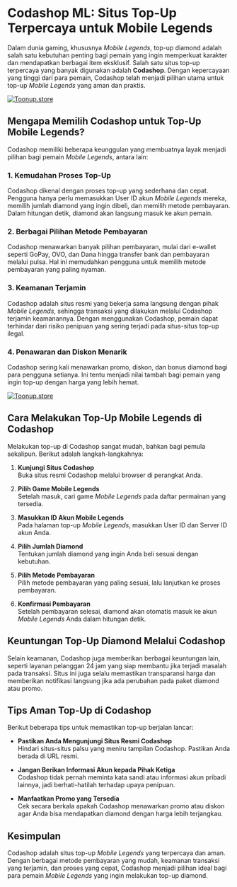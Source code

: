 # Codashop ML: Situs Top-Up Terpercaya untuk Mobile Legends

Dalam dunia gaming, khususnya *Mobile Legends*, top-up diamond adalah salah satu kebutuhan penting bagi pemain yang ingin memperkuat karakter dan mendapatkan berbagai item eksklusif. Salah satu situs top-up terpercaya yang banyak digunakan adalah **Codashop**. Dengan kepercayaan yang tinggi dari para pemain, Codashop telah menjadi pilihan utama untuk top-up *Mobile Legends* yang aman dan praktis.

[![Toonup.store](https://i.ibb.co.com/T1kKMZK/eee3e65f9029b7b9d16fa5216c4a8e07.png)](https://toonup.store)

## Mengapa Memilih Codashop untuk Top-Up Mobile Legends?
Codashop memiliki beberapa keunggulan yang membuatnya layak menjadi pilihan bagi pemain *Mobile Legends*, antara lain:

### 1. Kemudahan Proses Top-Up
Codashop dikenal dengan proses top-up yang sederhana dan cepat. Pengguna hanya perlu memasukkan User ID akun *Mobile Legends* mereka, memilih jumlah diamond yang ingin dibeli, dan memilih metode pembayaran. Dalam hitungan detik, diamond akan langsung masuk ke akun pemain.

### 2. Berbagai Pilihan Metode Pembayaran
Codashop menawarkan banyak pilihan pembayaran, mulai dari e-wallet seperti GoPay, OVO, dan Dana hingga transfer bank dan pembayaran melalui pulsa. Hal ini memudahkan pengguna untuk memilih metode pembayaran yang paling nyaman.

### 3. Keamanan Terjamin
Codashop adalah situs resmi yang bekerja sama langsung dengan pihak *Mobile Legends*, sehingga transaksi yang dilakukan melalui Codashop terjamin keamanannya. Dengan menggunakan Codashop, pemain dapat terhindar dari risiko penipuan yang sering terjadi pada situs-situs top-up ilegal.

### 4. Penawaran dan Diskon Menarik
Codashop sering kali menawarkan promo, diskon, dan bonus diamond bagi para pengguna setianya. Ini tentu menjadi nilai tambah bagi pemain yang ingin top-up dengan harga yang lebih hemat.

[![Toonup.store](https://i.ibb.co.com/T1kKMZK/eee3e65f9029b7b9d16fa5216c4a8e07.png)](https://toonup.store)

## Cara Melakukan Top-Up Mobile Legends di Codashop
Melakukan top-up di Codashop sangat mudah, bahkan bagi pemula sekalipun. Berikut adalah langkah-langkahnya:

1. **Kunjungi Situs Codashop**  
   Buka situs resmi Codashop melalui browser di perangkat Anda.

2. **Pilih Game Mobile Legends**  
   Setelah masuk, cari game *Mobile Legends* pada daftar permainan yang tersedia.

3. **Masukkan ID Akun Mobile Legends**  
   Pada halaman top-up *Mobile Legends*, masukkan User ID dan Server ID akun Anda.

4. **Pilih Jumlah Diamond**  
   Tentukan jumlah diamond yang ingin Anda beli sesuai dengan kebutuhan.

5. **Pilih Metode Pembayaran**  
   Pilih metode pembayaran yang paling sesuai, lalu lanjutkan ke proses pembayaran.

6. **Konfirmasi Pembayaran**  
   Setelah pembayaran selesai, diamond akan otomatis masuk ke akun *Mobile Legends* Anda dalam hitungan detik.

## Keuntungan Top-Up Diamond Melalui Codashop
Selain keamanan, Codashop juga memberikan berbagai keuntungan lain, seperti layanan pelanggan 24 jam yang siap membantu jika terjadi masalah pada transaksi. Situs ini juga selalu memastikan transparansi harga dan memberikan notifikasi langsung jika ada perubahan pada paket diamond atau promo.

## Tips Aman Top-Up di Codashop
Berikut beberapa tips untuk memastikan top-up berjalan lancar:

- **Pastikan Anda Mengunjungi Situs Resmi Codashop**  
  Hindari situs-situs palsu yang meniru tampilan Codashop. Pastikan Anda berada di URL resmi.

- **Jangan Berikan Informasi Akun kepada Pihak Ketiga**  
  Codashop tidak pernah meminta kata sandi atau informasi akun pribadi lainnya, jadi berhati-hatilah terhadap upaya penipuan.

- **Manfaatkan Promo yang Tersedia**  
  Cek secara berkala apakah Codashop menawarkan promo atau diskon agar Anda bisa mendapatkan diamond dengan harga lebih terjangkau.

## Kesimpulan
Codashop adalah situs top-up *Mobile Legends* yang terpercaya dan aman. Dengan berbagai metode pembayaran yang mudah, keamanan transaksi yang terjamin, dan proses yang cepat, Codashop menjadi pilihan ideal bagi para pemain *Mobile Legends* yang ingin melakukan top-up diamond.
